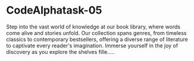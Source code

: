# CodeAlphatask-05
Step into the vast world of knowledge at our book library, where words come alive and stories unfold. Our collection spans genres, from timeless classics to contemporary bestsellers, offering a diverse range of literature to captivate every reader's imagination. Immerse yourself in the joy of discovery as you explore the shelves fille.....

